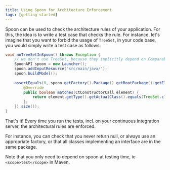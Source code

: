 ```yaml
---
title: Using Spoon for Architecture Enforcement
tags: [getting-started]
---
```


Spoon can be used to check the architecture rules of your application.
For this, the idea is to write a test case that checks the rule.
For instance, let's imagine that you want to forbid the usage of `TreeSet`, in your code base, you would simply write a test case as follows:

```java
void noTreeSetInSpoon() throws Exception {
	// we don't use TreeSet, because they implicitly depend on Comparable (no static check, only dynamic checks)
	SpoonAPI spoon = new Launcher();
	spoon.addInputResource("src/main/java/");
	spoon.buildModel();
	
	assertEquals(0, spoon.getFactory().Package().getRootPackage().getElements(new AbstractFilter<CtConstructorCall>() {
		@Override
		public boolean matches(CtConstructorCall element) {
			return element.getType().getActualClass().equals(TreeSet.class);
		};
	}).size());
}
```

That's it! Every time you run the tests, incl. on your continuous integration server, the architectural rules are enforced.

For instance, you can check that you never return null, or always use an appropriate factory, or that all classes implementing an interface are in the same package.

Note that you only need to depend on spoon at testing time, ie `<scope>test</scope>` in Maven.

